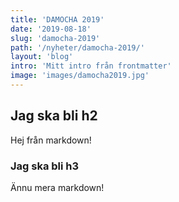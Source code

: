 ```yaml
---
title: 'DAMOCHA 2019'
date: '2019-08-18'
slug: 'damocha-2019'
path: '/nyheter/damocha-2019/'
layout: 'blog'
intro: 'Mitt intro från frontmatter'
image: 'images/damocha2019.jpg'
---
```


## Jag ska bli h2

Hej från markdown!

### Jag ska bli h3

Ännu mera markdown!
